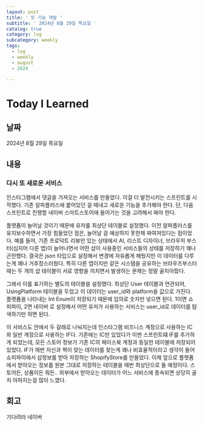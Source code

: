 ```yaml
---
layout: post
title: ' 또 기능 개발 '
subtitle: ' 2024년 8월 29일 목요일 '
catalog: true
category: log
subcategory: weekly
tags:
  - log
  - weekly
  - august
  - 2024

---
```


# Today I Learned

## 날짜

2024년 8월 29일 목요일

## 내용

### 다시 또 새로운 서비스

 인스타그램에서 댓글을 가져오는 서비스를 만들었다. 이걸 더 발전시키는 스프린트를 시작했다. 기존 알파플러스에 붙어있던 걸 떼내고 새로운 기능을 추가해야 한다. 단, 다음 스프린트로 진행할 네이버 스마트스토어에 들어가는 것을 고려해서 짜야 한다.

 플랫폼이 늘어날 것이기 때문에 유저를 최상단 테이블로 설정했다. 이전 알파플러스를 유지보수하면서 가장 힘들었던 점은, 늘어날 걸 예상하지 못한채 짜여져있다는 점이었다. 예를 들어, 기존 프로덕트 리뷰만 있는 상태에서 AI, 리스트 디자이너, 브라우저 부스터(심지어 다른 앱)이 늘어나면서 어떤 샵이 사용중인 서비스들의 상태를 저장하기 꽤나 곤란했다. 결국은 json 타입으로 설정해서 변경에 자유롭게 해뒀지만 이 데이터를 다루는게 꽤나 거추장스러웠다. 특히 다른 앱이지만 같은 시스템을 공유하는 브라우즈부스터때는 두 개의 샵 테이블이 서로 영향을 끼치면서 발생하는 문제는 정말 골치아팠다.

 그래서 이를 표기하는 별도의 테이블을 설정했다. 최상단 User 테이블과 연관되어, UsingPlatform 테이블을 두었고 이 데이터는 user_id와 platform을 값으로 가진다. 플랫폼을 나타내는 Int Enum이 저장되기 때문에 임의로 숫자만 넣으면 된다. 1이면 쇼피파이, 2면 네이버 로 설정해서 어떤 유저가 사용하는 서비스는 user_id로 데이터를 탐색하기만 하면 된다.

 이 서비스도 안에서 두 갈래로 나눠지는데 인스타그램 비즈니스 계정으로 사용하는 IC와 일반 계정으로 사용하는 IF다. 기존에는 IC만 있었다가 이번 스프린트떄 IF를 추가하게 되었는데, 모든 스토어 정보가 기존 IC의 페이스북 계정과 동일한 테이블에 저장되어 있었다. IF가 매번 자신과 짝이 맞는 데이터를 찾는게 꽤나 비효율적이라고 생각이 들어 쇼피파이에서 샵정보를 받아 저장하는 ShopifyStore를 만들었다. 이제 앞으로 플랫폼에서 받아오는 정보를 원본 그대로 저장하는 테이블을 매번 최상단으로 둘 예정이다. 스토어든, 상품이든 뭐든.. 외부에서 받아오는 데이터가 어느 서비스에 종속되면 상당히 골치 아파지는걸 많이 느꼈다.

## 회고

기다려라 네이버